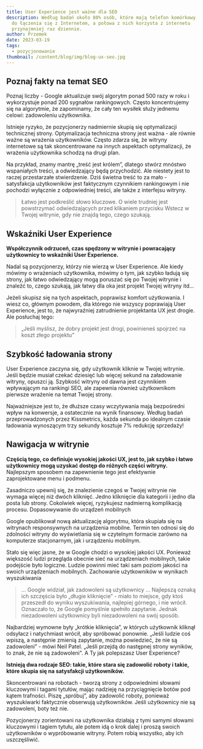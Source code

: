 ```yaml
---
title: User Experience jest ważne dla SEO
description: Według badań około 80% osób, które mają telefon komórkowy, używa go
  do łączenia się z Internetem, a połowa z nich korzysta z internetu
  przynajmniej raz dziennie.
author: Przemek
date: 2023-03-19
tags:
  - pozycjonowanie
thumbnail: /content/blog/img/blog-ux-seo.jpg
---
```

## Poznaj fakty na temat SEO

Poznaj liczby - Google aktualizuje swój algorytm ponad 500 razy w roku i wykorzystuje ponad 200 sygnałów rankingowych. Często koncentrujemy się na algorytmie, że zapominamy, że cały ten wysiłek służy jednemu celowi: zadowoleniu użytkownika.

Istnieje ryzyko, że pozycjonerzy nadmiernie skupią się optymalizacji technicznej strony. Optymalizacja techniczna strony jest ważna - ale równie ważne są wrażenia użytkowników. Często zdarza się, że witryny internetowe są tak skoncentrowane na innych aspektach optymalizacji, że wrażenia użytkownika schodzą na drugi plan.

Na przykład, znamy mantrę „treść jest królem”, dlatego stwórz mnóstwo wspaniałych treści, a odwiedzający będą przychodzić. Ale niestety jest to raczej przestarzałe stwierdzenie. Dziś świetna treść to za mało - satysfakcja użytkowników jest faktycznym czynnikiem rankingowym i nie pochodzi wyłącznie z odpowiedniej treści, ale także z interfejsu witryny.

> Łatwo jest podkreślić słowo kluczowe. O wiele trudniej jest powstrzymać odwiedzających przed klikaniem przycisku Wstecz w Twojej witrynie, gdy nie znajdą tego, czego szukają.

## Wskaźniki User Experience

**Współczynnik odrzuceń, czas spędzony w witrynie i powracający użytkownicy to wskaźniki User Experience.**

Nadal są pozycjonerzy, którzy nie wierzą w User Experience. Ale kiedy mówimy o wrażeniach użytkownika, mówimy o tym, jak szybko ładują się strony, jak łatwo odwiedzający mogą poruszać się po Twojej witrynie i znaleźć to, czego szukają, jak łatwy dla oka jest projekt Twojej witryny itd...

Jeżeli skupisz się na tych aspektach, poprawisz komfort użytkowania. I wiesz co, głównym powodem, dla którego nie wszyscy poprawiają User Experience, jest to, że najwyraźniej zatrudnienie projektanta UX jest drogie. Ale posłuchaj tego:

>   „Jeśli myślisz, że dobry projekt jest drogi, powinieneś spojrzeć na koszt złego projektu”

## Szybkość ładowania strony

User Experience zaczyna się, gdy użytkownik kliknie w Twojej witrynie. Jeśli będzie musiał czekać dziesięć lub więcej sekund na załadowanie witryny, opuszci ją. Szybkość witryny od dawna jest czynnikiem wpływającym na rankingi SEO, ale zapewnia również użytkownikom pierwsze wrażenie na temat Twojej strony.

Najważniejsze jest to, że dłuższe czasy wczytywania mają bezpośredni wpływ na konwersje, a ostatecznie na wynik finansowy. Według badań przeprowadzonych przez Kissmetrics, każda sekunda po idealnym czasie ładowania wynoszącym trzy sekundy kosztuje 7% redukcję sprzedaży!

## Nawigacja w witrynie

**Częścią tego, co definiuje wysokiej jakości UX, jest to, jak szybko i łatwo użytkownicy mogą uzyskać dostęp do różnych części witryny.** Najlepszym sposobem na zapewnienie tego jest efektywnie zaprojektowane menu i podmenu.

Zasadniczo upewnij się, że znalezienie czegoś w Twojej witrynie nie wymaga więcej niż dwóch kliknięć. Jedno kliknięcie dla kategorii i jedno dla posta lub strony. Cokolwiek więcej, ryzykujesz nadmierną komplikacją procesu.
Dopasowywanie do urządzeń mobilnych

Google opublikował nową aktualizację algorytmu, która skupiała się na witrynach responsywnych na urządzenia mobilne. Termin ten odnosi się do zdolności witryny do wyświetlania się w czytelnym formacie zarówno na komputerze stacjonarnym, jak i urządzeniu mobilnym.

Stało się więc jasne, że w Google chodzi o wysokiej jakości UX. Ponieważ większość ludzi przegląda obecnie sieć na urządzeniach mobilnych, takie podejście było logiczne. Ludzie powinni mieć taki sam poziom jakości na swoich urządzeniach mobilnych.
Zachowanie użytkowników w wynikach wyszukiwania

> ... Google widział, jak zadowoleni są użytkownicy ... Najlepszą oznaką ich szczęścia było „długie kliknięcie” - miało to miejsce, gdy ktoś przeszedł do wyniku wyszukiwania, najlepiej górnego, i nie wrócił. Oznaczało to, że Google pomyślnie spełniło zapytanie. Jednak niezadowoleni użytkownicy byli niezadowoleni na swój sposób.

Najbardziej wymowne były „krótkie kliknięcia”, w których użytkownik kliknął odsyłacz i natychmiast wrócił, aby spróbować ponownie. „Jeśli ludzie coś wpiszą, a następnie zmienią zapytanie, można powiedzieć, że nie są zadowoleni” - mówi Neil Patel. „Jeśli przejdą do następnej strony wyników, to znak, że nie są zadowoleni".
A Ty jak polepszasz User Experience?

**Istnieją dwa rodzaje SEO: takie, które stara się zadowolić roboty i takie, które skupia się na satysfakcji użytkowników.**

Skoncentrowani na robotach - tworzą strony z odpowiednimi słowami kluczowymi i tagami tytułów, mając nadzieję na przyciągnięcie botów pod kątem trafności. Piszę „spróbuj”, aby zadowolić roboty, ponieważ wyszukiwarki faktycznie obserwują użytkowników. Jeśli użytkownicy nie są zadowoleni, boty też nie.

Pozycjonerzy zorientowani na użytkownika działają z tymi samymi słowami kluczowymi i tagiem tytułu, ale potem idą o krok dalej i proszą swoich użytkowników o wypróbowanie witryny. Potem robią wszystko, aby ich uszczęśliwić.